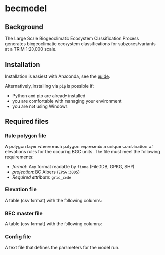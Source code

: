 # becmodel

## Background

The Large Scale Biogeoclimatic Ecosystem Classification Process generates biogeoclimatic ecosystem classifications for subzones/variants at a TRIM 1:20,000 scale.


## Installation

Installation is easiest with Anaconda, see the [guide](doc/conda_guide.md).

Alternatively, installing via `pip` is possible if:
- Python and pip are already installed
- you are comfortable with managing your environment
- you are not using Windows

## Required files

### Rule polygon file

A polygon layer where each polygon represents a unique combination of elevations rules for the occuring BGC units. The file must meet the following requirements:

- *format*: Any format readable by `fiona` (FileGDB, GPKG, SHP)
- *projection*: BC Albers (`EPSG:3005`)
- *Required attribute*: `grid_code`

### Elevation file

A table (csv format) with the following columns:


### BEC master file

A table (csv format) with the following columns:


### Config file

A text file that defines the parameters for the model run.